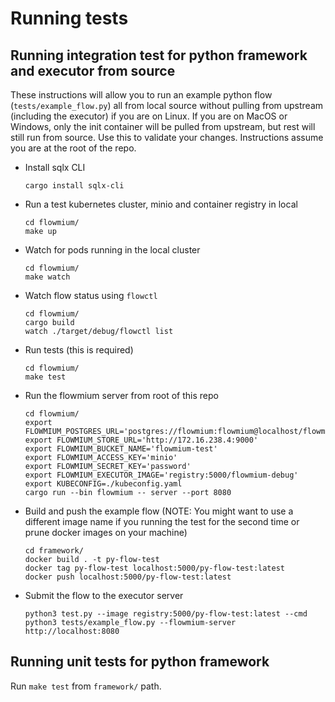 # Running tests

## Running integration test for python framework and executor from source

These instructions will allow you to run an example python flow (`tests/example_flow.py`) all from local source without pulling from upstream (including the executor) if you are on Linux.
If you are on MacOS or Windows, only the init container will be pulled from upstream, but rest will still run from source.
Use this to validate your changes.
Instructions assume you are at the root of the repo.

-   Install sqlx CLI

    ```
    cargo install sqlx-cli
    ```

-   Run a test kubernetes cluster, minio and container registry in local

    ```
    cd flowmium/
    make up
    ```

-   Watch for pods running in the local cluster

    ```
    cd flowmium/
    make watch
    ```

-   Watch flow status using `flowctl`

    ```
    cd flowmium/
    cargo build
    watch ./target/debug/flowctl list
    ```

-   Run tests (this is required)

    ```
    cd flowmium/
    make test
    ```

-   Run the flowmium server from root of this repo

    ```
    cd flowmium/
    export FLOWMIUM_POSTGRES_URL='postgres://flowmium:flowmium@localhost/flowmium'
    export FLOWMIUM_STORE_URL='http://172.16.238.4:9000'
    export FLOWMIUM_BUCKET_NAME='flowmium-test'
    export FLOWMIUM_ACCESS_KEY='minio'
    export FLOWMIUM_SECRET_KEY='password'
    export FLOWMIUM_EXECUTOR_IMAGE='registry:5000/flowmium-debug'
    export KUBECONFIG=./kubeconfig.yaml
    cargo run --bin flowmium -- server --port 8080
    ```

-   Build and push the example flow (NOTE: You might want to use a different image name if you running the test for the second time or prune docker images on your machine)

    ```
    cd framework/
    docker build . -t py-flow-test
    docker tag py-flow-test localhost:5000/py-flow-test:latest
    docker push localhost:5000/py-flow-test:latest
    ```

-   Submit the flow to the executor server

    ```
    python3 test.py --image registry:5000/py-flow-test:latest --cmd python3 tests/example_flow.py --flowmium-server http://localhost:8080
    ```

## Running unit tests for python framework

Run `make test` from `framework/` path.

